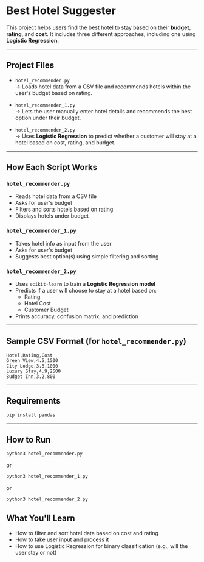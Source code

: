 # Best Hotel Suggester

This project helps users find the best hotel to stay based on their **budget**, **rating**, and **cost**. It includes three different approaches, including one using **Logistic Regression**.

---

## Project Files

- `hotel_recommender.py`  
  → Loads hotel data from a CSV file and recommends hotels within the user's budget based on rating.

- `hotel_recommender_1.py`  
  → Lets the user manually enter hotel details and recommends the best option under their budget.

- `hotel_recommender_2.py`  
  → Uses **Logistic Regression** to predict whether a customer will stay at a hotel based on cost, rating, and budget.

---

## How Each Script Works

### `hotel_recommender.py`
- Reads hotel data from a CSV file
- Asks for user's budget
- Filters and sorts hotels based on rating
- Displays hotels under budget

### `hotel_recommender_1.py`
- Takes hotel info as input from the user
- Asks for user's budget
- Suggests best option(s) using simple filtering and sorting

### `hotel_recommender_2.py`
- Uses `scikit-learn` to train a **Logistic Regression model**
- Predicts if a user will choose to stay at a hotel based on:
  - Rating
  - Hotel Cost
  - Customer Budget
- Prints accuracy, confusion matrix, and prediction

---

## Sample CSV Format (for `hotel_recommender.py`)

```csv
Hotel,Rating,Cost
Green View,4.5,1500
City Lodge,3.8,1000
Luxury Stay,4.9,2500
Budget Inn,3.2,800
```
------
## Requirements

```bash
pip install pandas
```
-------
## How to Run

```bash
python3 hotel_recommender.py
```
or
```bash
python3 hotel_recommender_1.py
```
or
```bash
python3 hotel_recommender_2.py
```
## What You'll Learn

* How to filter and sort hotel data based on cost and rating
* How to take user input and process it
* How to use Logistic Regression for binary classification (e.g., will the user stay or not)



